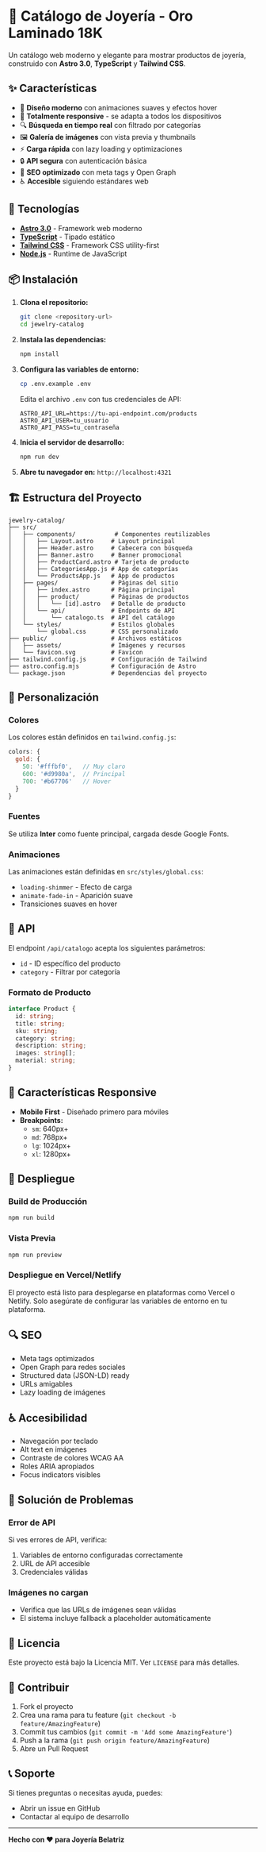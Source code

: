# 💎 Catálogo de Joyería - Oro Laminado 18K

Un catálogo web moderno y elegante para mostrar productos de joyería, construido con **Astro 3.0**, **TypeScript** y **Tailwind CSS**.

## ✨ Características

- 🎨 **Diseño moderno** con animaciones suaves y efectos hover
- 📱 **Totalmente responsive** - se adapta a todos los dispositivos
- 🔍 **Búsqueda en tiempo real** con filtrado por categorías
- 🖼️ **Galería de imágenes** con vista previa y thumbnails
- ⚡ **Carga rápida** con lazy loading y optimizaciones
- 🔒 **API segura** con autenticación básica
- 🎯 **SEO optimizado** con meta tags y Open Graph
- ♿ **Accesible** siguiendo estándares web

## 🚀 Tecnologías

- **[Astro 3.0](https://astro.build/)** - Framework web moderno
- **[TypeScript](https://www.typescriptlang.org/)** - Tipado estático
- **[Tailwind CSS](https://tailwindcss.com/)** - Framework CSS utility-first
- **[Node.js](https://nodejs.org/)** - Runtime de JavaScript

## 📦 Instalación

1. **Clona el repositorio:**
   ```bash
   git clone <repository-url>
   cd jewelry-catalog
   ```

2. **Instala las dependencias:**
   ```bash
   npm install
   ```

3. **Configura las variables de entorno:**
   ```bash
   cp .env.example .env
   ```
   
   Edita el archivo `.env` con tus credenciales de API:
   ```env
   ASTRO_API_URL=https://tu-api-endpoint.com/products
   ASTRO_API_USER=tu_usuario
   ASTRO_API_PASS=tu_contraseña
   ```

4. **Inicia el servidor de desarrollo:**
   ```bash
   npm run dev
   ```

5. **Abre tu navegador en:** `http://localhost:4321`

## 🏗️ Estructura del Proyecto

```
jewelry-catalog/
├── src/
│   ├── components/           # Componentes reutilizables
│   │   ├── Layout.astro     # Layout principal
│   │   ├── Header.astro     # Cabecera con búsqueda
│   │   ├── Banner.astro     # Banner promocional
│   │   ├── ProductCard.astro # Tarjeta de producto
│   │   ├── CategoriesApp.js # App de categorías
│   │   └── ProductsApp.js   # App de productos
│   ├── pages/               # Páginas del sitio
│   │   ├── index.astro      # Página principal
│   │   ├── product/         # Páginas de productos
│   │   │   └── [id].astro   # Detalle de producto
│   │   └── api/             # Endpoints de API
│   │       └── catalogo.ts  # API del catálogo
│   └── styles/              # Estilos globales
│       └── global.css       # CSS personalizado
├── public/                  # Archivos estáticos
│   ├── assets/              # Imágenes y recursos
│   └── favicon.svg          # Favicon
├── tailwind.config.js       # Configuración de Tailwind
├── astro.config.mjs         # Configuración de Astro
└── package.json             # Dependencias del proyecto
```

## 🎨 Personalización

### Colores
Los colores están definidos en `tailwind.config.js`:
```javascript
colors: {
  gold: {
    50: '#fffbf0',   // Muy claro
    600: '#d9980a',  // Principal
    700: '#b67706'   // Hover
  }
}
```

### Fuentes
Se utiliza **Inter** como fuente principal, cargada desde Google Fonts.

### Animaciones
Las animaciones están definidas en `src/styles/global.css`:
- `loading-shimmer` - Efecto de carga
- `animate-fade-in` - Aparición suave
- Transiciones suaves en hover

## 🔧 API

El endpoint `/api/catalogo` acepta los siguientes parámetros:

- `id` - ID específico del producto
- `category` - Filtrar por categoría

### Formato de Producto
```typescript
interface Product {
  id: string;
  title: string;
  sku: string;
  category: string;
  description: string;
  images: string[];
  material: string;
}
```

## 📱 Características Responsive

- **Mobile First** - Diseñado primero para móviles
- **Breakpoints:**
  - `sm`: 640px+
  - `md`: 768px+
  - `lg`: 1024px+
  - `xl`: 1280px+

## 🚀 Despliegue

### Build de Producción
```bash
npm run build
```

### Vista Previa
```bash
npm run preview
```

### Despliegue en Vercel/Netlify
El proyecto está listo para desplegarse en plataformas como Vercel o Netlify. Solo asegúrate de configurar las variables de entorno en tu plataforma.

## 🔍 SEO

- Meta tags optimizados
- Open Graph para redes sociales
- Structured data (JSON-LD) ready
- URLs amigables
- Lazy loading de imágenes

## ♿ Accesibilidad

- Navegación por teclado
- Alt text en imágenes
- Contraste de colores WCAG AA
- Roles ARIA apropiados
- Focus indicators visibles

## 🐛 Solución de Problemas

### Error de API
Si ves errores de API, verifica:
1. Variables de entorno configuradas correctamente
2. URL de API accesible
3. Credenciales válidas

### Imágenes no cargan
- Verifica que las URLs de imágenes sean válidas
- El sistema incluye fallback a placeholder automáticamente

## 📄 Licencia

Este proyecto está bajo la Licencia MIT. Ver `LICENSE` para más detalles.

## 🤝 Contribuir

1. Fork el proyecto
2. Crea una rama para tu feature (`git checkout -b feature/AmazingFeature`)
3. Commit tus cambios (`git commit -m 'Add some AmazingFeature'`)
4. Push a la rama (`git push origin feature/AmazingFeature`)
5. Abre un Pull Request

## 📞 Soporte

Si tienes preguntas o necesitas ayuda, puedes:
- Abrir un issue en GitHub
- Contactar al equipo de desarrollo

---

**Hecho con ❤️ para Joyería Belatriz**